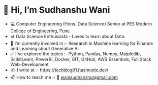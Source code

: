 # 👋 Hi, I’m Sudhanshu Wani
- 💻 Computer Engineering (Hons. Data Science) Senior at PES Modern College of Engineering, Pune
- 📊 Data Science Enthusiasta - Loves to learn about Data.
- 🌱 I’m currently involved in :- Research in Machine learning for Finance and Learning about Generative AI
- ✅ I've explored the topics :- Python, Pandas, Numpy, Matplotlib, ScikitLearn, PowerBI, Docker, GIT, GitHub, AWS Essentials, Full Stack Web-Development
- ✍ I write at :- https://techblog01.hashnode.dev/
- 📫 How to reach me :- 📧 wanisudhanshu@gmail.com


<!---
sudhanshu-wani/sudhanshu-wani is a ✨ special ✨ repository because its `README.md` (this file) appears on your GitHub profile.
You can click the Preview link to take a look at your changes.
--->
